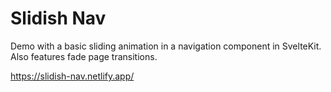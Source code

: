 # Slidish Nav

Demo with a basic sliding animation in a navigation component in SvelteKit. Also features fade page transitions.

https://slidish-nav.netlify.app/
